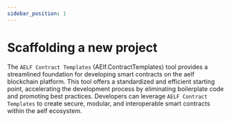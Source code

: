 ```yaml
---
sidebar_position: 1
---
```


# Scaffolding a new project

The `AELF Contract Templates` (AElf.ContractTemplates) tool provides a streamlined foundation for developing smart contracts on the aelf blockchain platform. This tool offers a standardized and efficient starting point, accelerating the development process by eliminating boilerplate code and promoting best practices. Developers can leverage `AELF Contract Templates` to create secure, modular, and interoperable smart contracts within the aelf ecosystem.
